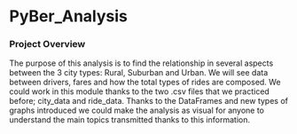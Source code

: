 # PyBer_Analysis

### Project Overview

The purpose of this analysis is to find the relationship in several aspects between the 3 city types: Rural, Suburban and Urban. We will see data between drivers, fares and how the total types of rides are composed. We could work in this module thanks to the two .csv files that we practiced before; city_data and ride_data. Thanks to the DataFrames and new types of graphs introduced we could make the analysis as visual for anyone to understand the main topics transmitted thanks to this information. 
